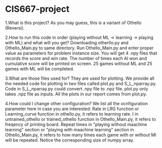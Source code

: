 # CIS667-project
1.What is this project?
  As you may guess, this is a variant of Othello (Reversi).
  
2.How to run this code in order (playing without ML -> learning -> playing with ML) and what will you get?
  Downloading otherllo.py and Othello_Main.py to same directory. Run Othello_Main.py and enter proper value as parameters for problem instance size. You will get 4 .npy files that records the score and win rate. The number of times each AI won and cumulative score will be printed on screen. 25 games without ML and 25 games with ML will be completed.
  
3.What are those files used for?
  They are used for plotting. We provide all the needed code for plotting in two files called plot.py and S_L_nparray.py. Code in S_L_nparray.py could convert .npy file to .npz file. plot.py only takes .npz file as inputs. All the plots in our report comes from plot.py.

4.How could I change other configuration?
  We list all the ocnfiguration parameter here in case you are interested:
  Rate in LRG function or Learning_curve function in othello.py, it refers to learning rate.
  I in untrained_othello or trained_othello function in Othello_Main.py, it refers to freqency of printing board.
  Repeat times in "playing without maachine learning" section or "playing with maachine learning" section in Othello_Main.py, it refers to how many times each game with or without Ml will be repeated. Notice the corresponding size of numpy array.
  
